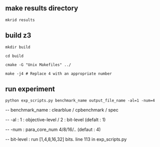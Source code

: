 ## make results directory
```
mkrid results
```
## build z3
```
mkdir build

cd build

cmake -G "Unix Makefiles" ../

make -j4 # Replace 4 with an appropriate number
```
## run experiment
```
python exp_scripts.py benchmark_name output_file_name -al=1 -num=4
```
-- benchmark_name : clearblue / cpbenchmark / spec

-- -al : 1 : objective-level / 2 : bit-level (defalt : 1)

-- -num : para_core_num 4/8/16/.. (defaut : 4)

-- bit-level : run [1,4,8,16,32] bits.  line 113 in exp_scripts.py
